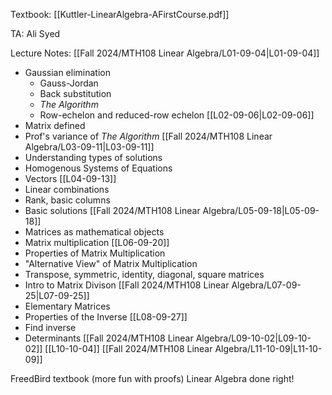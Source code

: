 Textbook:
[[Kuttler-LinearAlgebra-AFirstCourse.pdf]]

TA: Ali Syed

Lecture Notes:
[[Fall 2024/MTH108 Linear Algebra/L01-09-04|L01-09-04]]
- Gaussian elimination
	- Gauss-Jordan
	- Back substitution
	- *The Algorithm*
	- Row-echelon and reduced-row echelon
[[L02-09-06|L02-09-06]]
- Matrix defined
- Prof's variance of *The Algorithm*
[[Fall 2024/MTH108 Linear Algebra/L03-09-11|L03-09-11]]
- Understanding types of solutions
- Homogenous Systems of Equations
- Vectors
[[L04-09-13]]
- Linear combinations
- Rank, basic columns
- Basic solutions
[[Fall 2024/MTH108 Linear Algebra/L05-09-18|L05-09-18]]
- Matrices as mathematical objects
- Matrix multiplication
[[L06-09-20]]
- Properties of Matrix Multiplication
- "Alternative View" of Matrix Multiplication
- Transpose, symmetric, identity, diagonal, square matrices
- Intro to Matrix Divison
[[Fall 2024/MTH108 Linear Algebra/L07-09-25|L07-09-25]]
- Elementary Matrices
- Properties of the Inverse
[[L08-09-27]]
- Find inverse
- Determinants
[[Fall 2024/MTH108 Linear Algebra/L09-10-02|L09-10-02]]
[[L10-10-04]]
[[Fall 2024/MTH108 Linear Algebra/L11-10-09|L11-10-09]]

FreedBird textbook (more fun with proofs)
Linear Algebra done right!